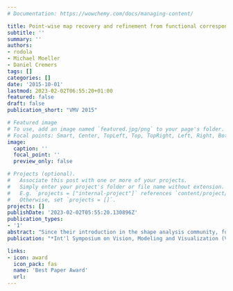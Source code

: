 ```yaml
---
# Documentation: https://wowchemy.com/docs/managing-content/

title: Point-wise map recovery and refinement from functional correspondence
subtitle: ''
summary: ''
authors:
- rodola
- Michael Moeller
- Daniel Cremers
tags: []
categories: []
date: '2015-10-01'
lastmod: 2023-02-02T06:55:20+01:00
featured: false
draft: false
publication_short: "VMV 2015"

# Featured image
# To use, add an image named `featured.jpg/png` to your page's folder.
# Focal points: Smart, Center, TopLeft, Top, TopRight, Left, Right, BottomLeft, Bottom, BottomRight.
image:
  caption: ''
  focal_point: ''
  preview_only: false

# Projects (optional).
#   Associate this post with one or more of your projects.
#   Simply enter your project's folder or file name without extension.
#   E.g. `projects = ["internal-project"]` references `content/project/deep-learning/index.md`.
#   Otherwise, set `projects = []`.
projects: []
publishDate: '2023-02-02T05:55:20.130896Z'
publication_types:
- '1'
abstract: "Since their introduction in the shape analysis community, functional maps have met with considerable success due to their ability to compactly represent dense correspondences between deformable shapes, with applications ranging from shape matching and image segmentation, to exploration of large shape collections. Despite the numerous advantages of such representation, however, the problem of converting a given functional map back to a point-to-point map has received a surprisingly limited interest. In this paper we analyze the general problem of point-wise map recovery from arbitrary functional maps. In doing so, we rule out many of the assumptions required by the currently established approach -- most notably, the limiting requirement of the input shapes being nearly-isometric. We devise an efficient recovery process based on a simple probabilistic model. Experiments confirm that this approach achieves remarkable accuracy improvements in very challenging cases."
publication: "*Int'l Symposium on Vision, Modeling and Visualization (VMV)*"

links:
- icon: award
  icon_pack: fas
  name: 'Best Paper Award'
  url: 
---
```

